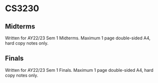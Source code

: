 # CS3230

## Midterms

Written for AY22/23 Sem 1 Midterms. Maximum 1 page double-sided A4, hard copy notes only.

## Finals

Written for AY22/23 Sem 1 Finals. Maximum 1 page double-sided A4, hard copy notes only.
